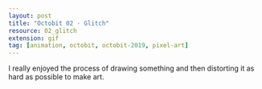 ```yaml
---
layout: post
title: "Octobit 02 · Glitch"
resource: 02_glitch
extension: gif
tag: [animation, octobit, octobit-2019, pixel-art]
---
```


I really enjoyed the process of drawing something and then distorting it as hard as possible to make art.